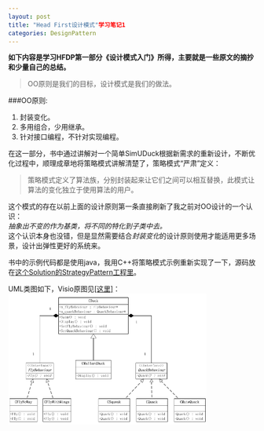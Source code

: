 ```yaml
---
layout: post
title: "Head First设计模式"学习笔记1
categories: DesignPattern
---
```


**如下内容是学习HFDP第一部分《设计模式入门》所得，主要就是一些原文的摘抄和少量自己的总结。**  
  
>OO原则是我们的目标，设计模式是我们的做法。
    
###OO原则:
  1. 封装变化。
  2. 多用组合，少用继承。
  3. 针对接口编程，不针对实现编程。

在这一部分，书中通过讲解对一个简单SimUDuck根据新需求的重新设计，不断优化过程中，顺理成章地将策略模式讲解清楚了，策略模式“严肃”定义：  
>策略模式定义了算法族，分别封装起来让它们之间可以相互替换，此模式让算法的变化独立于使用算法的用户。  
  
这个模式的存在以前上面的设计原则第一条直接刷新了我之前对OO设计的一个认识：  
*抽象出不变的作为基类，将不同的特化到子类中去。*  
这个认识本身也没错，但是显然需要结合*封装变化*的设计原则使用才能适用更多场景，设计出弹性更好的系统来。  
  
书中的示例代码都是使用java，我用C++将策略模式示例重新实现了一下，源码放在<a href="https://github.com/mzlogin/DesignPatternDemos" target="_blank">这个Solution的StrategyPattern工程里</a>。

UML类图如下，Visio原图见<a href="https://github.com/mzlogin/DesignPatternDemos/blob/master/DesignPatternDemos.vsd" target="_blank">[这里]</a>：  
<img src="/images/posts/designpattern/StrategyPattern.png" width="80%" alt="Strategy Pattern UML Class Diagram" />

